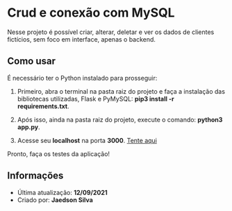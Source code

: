 # Crud e conexão com MySQL

Nesse projeto é possível criar, alterar, deletar e ver os dados de clientes fictícios, sem foco em interface, apenas o backend.

## Como usar

É necessário ter o Python instalado para prosseguir:

1. Primeiro, abra o terminal na pasta raiz do projeto e faça a instalação das bibliotecas utilizadas, Flask e PyMySQL: **pip3 install -r requirements.txt**.

2. Após isso, ainda na pasta raiz do projeto, execute o comando: **python3 app.py**.

3. Acesse seu **localhost** na porta **3000**. [Tente aqui](http://127.0.0.1:3000)

Pronto, faça os testes da aplicação!

## Informações

- Última atualização: **12/09/2021**
- Criado por: **Jaedson Silva**
